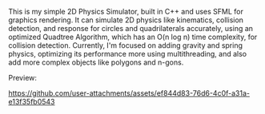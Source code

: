 This is my simple 2D Physics Simulator, built in C++ and uses SFML for graphics rendering. 
It can simulate 2D physics like kinematics, collision detection, and response for circles and quadrilaterals accurately,
using an optimized Quadtree Algorithm, which has an O(n log n) time complexity, for collision detection. 
Currently, I'm focused on adding gravity and spring physics, optimizing its performance more using multithreading, and also 
add more complex objects like polygons and n-gons.

Preview:

https://github.com/user-attachments/assets/ef844d83-76d6-4c0f-a31a-e13f35fb0543

